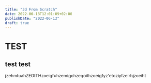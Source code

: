 ```yaml
---
title: "3d From Scratch"
date: 2022-06-13T12:01:09+02:00
publishDate: "2022-06-13"
draft: true
---
```


# TEST

## test test

jzehmtuahZEOITHzoeigfuhzemigohzeqoithzoeigfyz'etoziyfzeirhjzoeiht